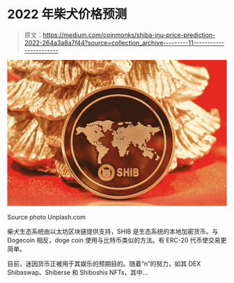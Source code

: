 # 2022 年柴犬价格预测

> 原文：<https://medium.com/coinmonks/shiba-inu-price-prediction-2022-264a3a8a7f44?source=collection_archive---------11----------------------->

![](img/3146abe6711f5bb1fa40d0a6fc91802a.png)

Source photo Unplash.com

柴犬生态系统由以太坊区块链提供支持，SHIB 是生态系统的本地加密货币。与 Dogecoin 相反，doge coin 使用与比特币类似的方法。有 ERC-20 代币使交易更简单。

目前，迷因货币正被用于其娱乐的预期目的。随着“n”的努力，如其 DEX Shibaswap、Shiberse 和 Shiboshis NFTs，其中…